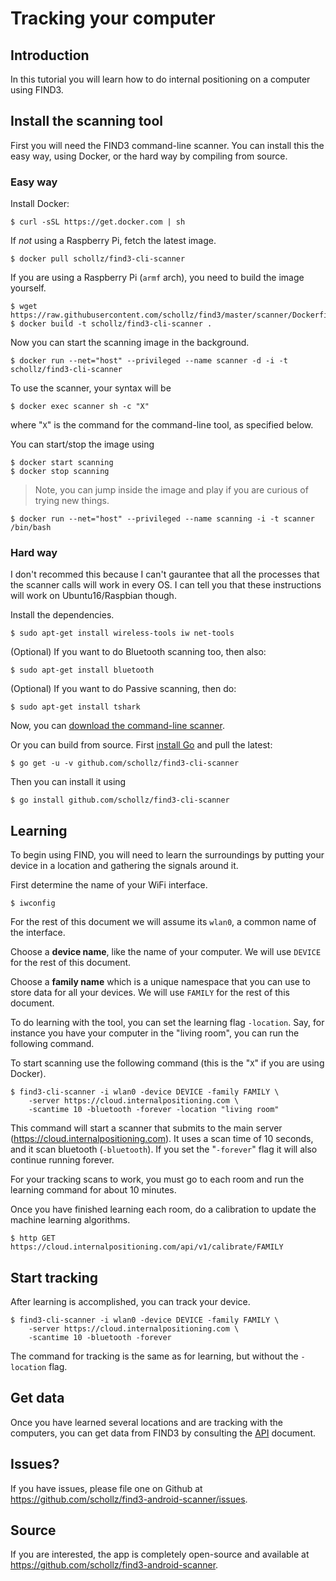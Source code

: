 # Tracking your computer 


## Introduction

In this tutorial you will learn how to do internal positioning on a computer using FIND3.


## Install the scanning tool

First you will need the FIND3 command-line scanner. You can install this the easy way, using Docker, or the hard way by compiling from source.

### Easy way


Install Docker:

```
$ curl -sSL https://get.docker.com | sh
```

If *not* using a Raspberry Pi, fetch the latest image.

```
$ docker pull schollz/find3-cli-scanner
```

If you are using a Raspberry Pi (`armf` arch), you need to build the image yourself.

```
$ wget https://raw.githubusercontent.com/schollz/find3/master/scanner/Dockerfile
$ docker build -t schollz/find3-cli-scanner .
```

Now you can start the scanning image in the background.

```
$ docker run --net="host" --privileged --name scanner -d -i -t schollz/find3-cli-scanner
```

To use the scanner, your syntax will be

```
$ docker exec scanner sh -c "X"
```

where "`X`" is the command for the command-line tool, as specified below.

You can start/stop the image using

```
$ docker start scanning
$ docker stop scanning
```

> Note, you can jump inside the image and play if you are curious of trying new things.
```
$ docker run --net="host" --privileged --name scanning -i -t scanner /bin/bash
```
> 


### Hard way

I don't recommed this because I can't gaurantee that all the processes that the scanner calls will work in every OS. I can tell you that these instructions will work on Ubuntu16/Raspbian though.

Install the dependencies.

```
$ sudo apt-get install wireless-tools iw net-tools
```

(Optional) If you want to do Bluetooth scanning too, then also:

```
$ sudo apt-get install bluetooth
```

(Optional) If you want to do Passive scanning, then do:

```
$ sudo apt-get install tshark
```

Now, you can  [download the command-line scanner](https://github.com/schollz/find3-cli-scanner/releases/latest).

Or you can build from source. First [install Go](https://golang.org/dl/) and pull the latest:

```
$ go get -u -v github.com/schollz/find3-cli-scanner
```

Then you can install it using

```
$ go install github.com/schollz/find3-cli-scanner
```



## Learning

To begin using FIND, you will need to learn the surroundings by putting your device in a location and gathering the signals around it.


First determine the name of your WiFi interface.

```
$ iwconfig
```

For the rest of this document we will assume its `wlan0`, a common name of the interface. 

Choose a **device name**, like the name of your computer. We will use `DEVICE` for the rest of this document. 

Choose a **family name** which is a unique namespace that you can use to store data for all your devices. We will use `FAMILY` for the rest of this document.

To do learning with the tool, you can set the learning flag `-location`. Say, for instance you have your computer in the "living room", you can run the following command.

To start scanning use the following command (this is the "`X`" if you are using Docker).

```
$ find3-cli-scanner -i wlan0 -device DEVICE -family FAMILY \
    -server https://cloud.internalpositioning.com \
    -scantime 10 -bluetooth -forever -location "living room"
```

This command will start a scanner that submits to the main server (https://cloud.internalpositioning.com). It uses a scan time of 10 seconds, and it scan bluetooth (`-bluetooth`). If you set the "`-forever`" flag it will also continue running forever.

For your tracking scans to work, you must go to each room and run the learning command for about 10 minutes. 

Once you have finished learning each room, do a calibration to update the machine learning algorithms.

```
$ http GET https://cloud.internalpositioning.com/api/v1/calibrate/FAMILY
```


## Start tracking

After learning is accomplished, you can track your device.

```
$ find3-cli-scanner -i wlan0 -device DEVICE -family FAMILY \
    -server https://cloud.internalpositioning.com \
    -scantime 10 -bluetooth -forever
```

The command for tracking is the same as for learning, but without the `-location` flag.

## Get data

Once you have learned several locations and are tracking with the computers, you can get data from FIND3 by consulting the [API](/doc/api.md) document.


## Issues?

If you have issues, please file one on Github at https://github.com/schollz/find3-android-scanner/issues.

## Source

If you are interested, the app is completely open-source and available at  https://github.com/schollz/find3-android-scanner.